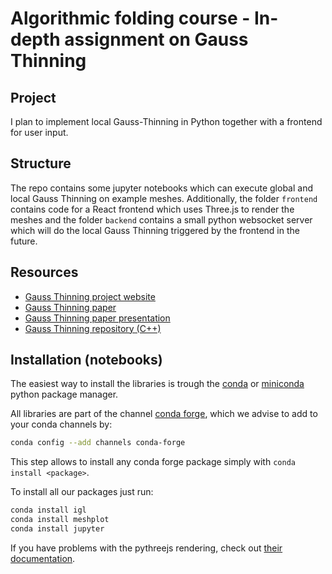 # Algorithmic folding course - In-depth assignment on Gauss Thinning

## Project

I plan to implement local Gauss-Thinning in Python together with a frontend for user input.

## Structure

The repo contains some jupyter notebooks which can execute global and local Gauss Thinning on example meshes.
Additionally, the folder `frontend` contains code for a React frontend which uses Three.js to render the meshes and the folder `backend` contains a small python websocket server which will do the local Gauss Thinning triggered by the frontend in the future.

## Resources

- [Gauss Thinning project website](https://igl.ethz.ch/projects/gauss-thinning/)
- [Gauss Thinning paper](https://igl.ethz.ch/projects/gauss-thinning/GaussThinning_Paper.pdf)
- [Gauss Thinning paper presentation](https://www.youtube.com/watch?v=k0RVs_FKYd4)
- [Gauss Thinning repository (C++)](https://github.com/FloorVerhoeven/DevelopableApproximationViaGaussImageThinning)

## Installation (notebooks)

The easiest way to install the libraries is trough the [conda](https://anaconda.org/) or [miniconda](https://docs.conda.io/en/latest/miniconda.html) python package manager.

All libraries are part of the channel [conda forge](https://conda-forge.org/), which we advise to add to your conda channels by:

```bash
conda config --add channels conda-forge
```

This step allows to install any conda forge package simply with `conda install <package>`.

To install all our packages just run:

```bash
conda install igl
conda install meshplot
conda install jupyter
```

If you have problems with the pythreejs rendering, check out [their documentation](https://github.com/jupyter-widgets/pythreejs).

